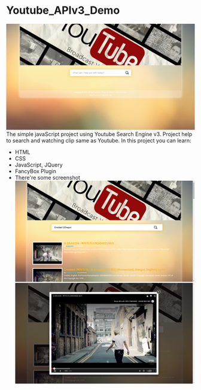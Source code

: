 # Youtube_APIv3_Demo
![header1](https://github.com/tranquangvu/Youtube_APIv3_Demo/blob/master/image/header1.png)
The simple javaScript project using Youtube Search Engine v3. Project help to search and watching clip same as Youtube. In this project you can learn:
* HTML
* CSS
* JavaScript, JQuery
* FancyBox Plugin
* There're some screenshot
![header2](https://github.com/tranquangvu/Youtube_APIv3_Demo/blob/master/image/header2.png)
![header3](https://github.com/tranquangvu/Youtube_APIv3_Demo/blob/master/image/header3.png)
